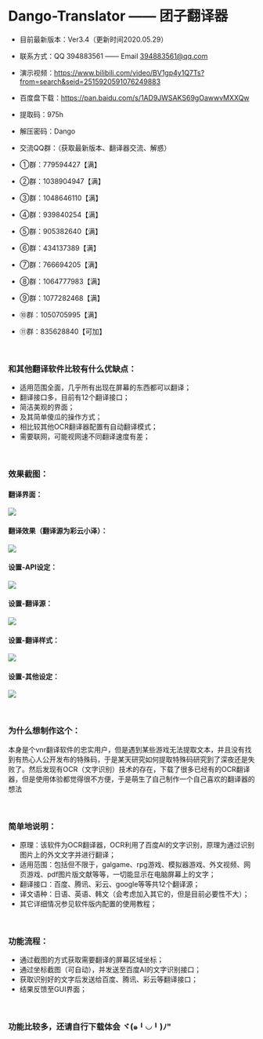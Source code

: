# Dango-Translator —— 团子翻译器
+ 目前最新版本：Ver3.4（更新时间2020.05.29）
+ 联系方式：QQ 394883561 —— Email 394883561@qq.com
+ 演示视频：https://www.bilibili.com/video/BV1gp4y1Q7Ts?from=search&seid=2515920591076249883
+ 百度盘下载：https://pan.baidu.com/s/1AD9JWSAKS69gOawwvMXXQw
+ 提取码：975h
+ 解压密码：Dango

+ 交流QQ群：（获取最新版本、翻译器交流、解惑）
+ ①群：779594427【满】
+ ②群：1038904947【满】
+ ③群：1048646110【满】
+ ④群：939840254【满】
+ ⑤群：905382640【满】
+ ⑥群：434137389【满】
+ ⑦群：766694205【满】
+ ⑧群：1064777983【满】
+ ⑨群：1077282468【满】
+ ⑩群：1050705995【满】
+ ⑪群：835628840【可加】

<br/>

### 和其他翻译软件比较有什么优缺点：
+ 适用范围全面，几乎所有出现在屏幕的东西都可以翻译；
+ 翻译接口多，目前有12个翻译接口；
+ 简洁美观的界面；
+ 及其简单傻瓜的操作方式；
+ 相比较其他OCR翻译器配置有自动翻译模式；
+ 需要联网，可能视网速不同翻译速度有差；

<br/>

### 效果截图：
#### 翻译界面：
![](https://github.com/PantsuDango/Dango-Translator/blob/master/git_image/Ver3.3/1.png)

#### 翻译效果（翻译源为彩云小泽）：
![](https://github.com/PantsuDango/Dango-Translator/blob/master/git_image/Ver3.3/2.png)

#### 设置-API设定：    
![](https://github.com/PantsuDango/Dango-Translator/blob/master/git_image/Ver3.3/3.png)

#### 设置-翻译源：  
![](https://github.com/PantsuDango/Dango-Translator/blob/master/git_image/Ver3.3/4.png)

#### 设置-翻译样式：  
![](https://github.com/PantsuDango/Dango-Translator/blob/master/git_image/Ver3.3/5.png)

#### 设置-其他设定：  
![](https://github.com/PantsuDango/Dango-Translator/blob/master/git_image/Ver3.3/6.png)

<br/>

### 为什么想制作这个：
本身是个vnr翻译软件的忠实用户，但是遇到某些游戏无法提取文本，并且没有找到有热心人公开发布的特殊码，于是某天研究如何提取特殊码研究到了深夜还是失败了。然后发现有OCR（文字识别）技术的存在，下载了很多已经有的OCR翻译器，但是使用体验都觉得很不方便，于是萌生了自己制作一个自己喜欢的翻译器的想法

<br/>

### 简单地说明：
+ 原理：该软件为OCR翻译器，OCR利用了百度AI的文字识别，原理为通过识别图片上的外文文字并进行翻译；
+ 适用范围：包括但不限于，galgame、rpg游戏、模拟器游戏、外文视频、网页游戏、pdf图片版文献等等，一切能显示在电脑屏幕上的文字；
+ 翻译接口：百度、腾讯、彩云、google等等共12个翻译源；
+ 译文语种：日语、英语、韩文（会考虑加入其它的，但是目前必要性不大）；
+ 其它详细情况参见软件版内配置的使用教程；

<br/>

### 功能流程：
+ 通过截图的方式获取需要翻译的屏幕区域坐标；
+ 通过坐标截图（可自动），并发送至百度AI的文字识别接口；
+ 获取识别好的文字后发送给百度、腾讯、彩云等翻译接口；
+ 结果反馈至GUI界面；

<br/>

### 功能比较多，还请自行下载体会 ヾ(๑╹◡╹)ﾉ"

<br/>
